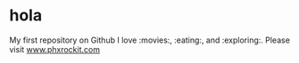 hola
====

My first repository on Github
I love :movies:, :eating:, and :exploring:.
Please visit www.phxrockit.com
